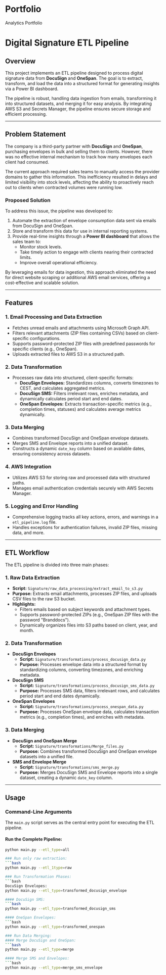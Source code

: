# Portfolio
Analytics Portfolio
# Digital Signature ETL Pipeline

## Overview

This project implements an ETL pipeline designed to process digital signature data from **DocuSign** and **OneSpan**. The goal is to extract, transform, and load the data into a structured format for generating insights via a Power BI dashboard. 

The pipeline is robust, handling data ingestion from emails, transforming it into structured datasets, and merging it for easy analysis. By integrating AWS S3 and Secrets Manager, the pipeline ensures secure storage and efficient processing.

---

## Problem Statement

The company is a third-party partner with **DocuSign** and **OneSpan**, purchasing envelopes in bulk and selling them to clients. However, there was no effective internal mechanism to track how many envelopes each client had consumed. 

The current approach required sales teams to manually access the provider domains to gather this information. This inefficiency resulted in delays and limited visibility into stock levels, affecting the ability to proactively reach out to clients when contracted volumes were running low.

### **Proposed Solution**

To address this issue, the pipeline was developed to:
1. Automate the extraction of envelope consumption data sent via emails from DocuSign and OneSpan.
2. Store and transform this data for use in internal reporting systems.
3. Provide real-time insights through a **Power BI dashboard** that allows the sales team to:
   - Monitor stock levels.
   - Take timely action to engage with clients nearing their contracted limits.
   - Improve overall operational efficiency.

By leveraging emails for data ingestion, this approach eliminated the need for direct website scraping or additional AWS email services, offering a cost-effective and scalable solution.

---

## Features

### **1. Email Processing and Data Extraction**
   - Fetches unread emails and attachments using Microsoft Graph API.
   - Filters relevant attachments (ZIP files containing CSVs) based on client-specific configurations.
   - Supports password-protected ZIP files with predefined passwords for specific clients (e.g., OneSpan).
   - Uploads extracted files to AWS S3 in a structured path.

### **2. Data Transformation**
   - Processes raw data into structured, client-specific formats:
     - **DocuSign Envelopes:** Standardizes columns, converts timezones to CEST, and calculates aggregated metrics.
     - **DocuSign SMS:** Filters irrelevant rows, enriches metadata, and dynamically calculates period start and end dates.
     - **OneSpan Envelopes:** Extracts transaction-specific metrics (e.g., completion times, statuses) and calculates average metrics dynamically.

### **3. Data Merging**
   - Combines transformed DocuSign and OneSpan envelope datasets.
   - Merges SMS and Envelope reports into a unified dataset.
   - Constructs a dynamic `date_key` column based on available dates, ensuring consistency across datasets.

### **4. AWS Integration**
   - Utilizes AWS S3 for storing raw and processed data with structured paths.
   - Manages email authentication credentials securely with AWS Secrets Manager.

### **5. Logging and Error Handling**
   - Comprehensive logging tracks all key actions, errors, and warnings in a `etl_pipeline.log` file.
   - Handles exceptions for authentication failures, invalid ZIP files, missing data, and more.

---

## ETL Workflow

The ETL pipeline is divided into three main phases:

### **1. Raw Data Extraction**
- **Script:** `Signature/raw_data_processing/extract_email_to_s3.py`
- **Purpose:** Extracts email attachments, processes ZIP files, and uploads CSV files to the raw S3 bucket.
- **Highlights:**
  - Filters emails based on subject keywords and attachment types.
  - Supports password-protected ZIPs (e.g., OneSpan ZIP files with the password "Branddocs").
  - Dynamically organizes files into S3 paths based on client, year, and month.

### **2. Data Transformation**
- **DocuSign Envelopes**
  - **Script:** `Signature/transformations/process_docusign_data.py`
  - **Purpose:** Processes envelope data into a structured format by standardizing columns, converting timezones, and enriching metadata.
- **DocuSign SMS**
  - **Script:** `Signature/transformations/process_docusign_sms_data.py`
  - **Purpose:** Processes SMS data, filters irrelevant rows, and calculates period start and end dates dynamically.
- **OneSpan Envelopes**
  - **Script:** `Signature/transformations/process_onespan_data.py`
  - **Purpose:** Processes OneSpan envelope data, calculates transaction metrics (e.g., completion times), and enriches with metadata.

### **3. Data Merging**
- **DocuSign and OneSpan Merge**
  - **Script:** `Signature/transformations/Merge_files.py`
  - **Purpose:** Combines transformed DocuSign and OneSpan envelope datasets into a unified file.
- **SMS and Envelope Merge**
  - **Script:** `Signature/transformations/sms_merge.py`
  - **Purpose:** Merges DocuSign SMS and Envelope reports into a single dataset, creating a dynamic `date_key` column.

---

## Usage

### **Command-Line Arguments**
The `main.py` script serves as the central entry point for executing the ETL pipeline.

#### Run the Complete Pipeline:
```bash
python main.py --etl_type=all

### Run only raw extraction:
```bash
python main.py --etl_1type=raw

### Run Transformation Phases:
```bash
DocuSign Envelopes:
python main.py --etl_type=transformed_docusign_envelope

#### DocuSign SMS:
```bash
python main.py --etl_type=transformed_docusign_sms

#### OneSpan Envelopes:
```bash
python main.py --etl_type=transformed_onespan

### Run Data Merging:
#### Merge DocuSign and OneSpan:
```bash
python main.py --etl_type=merge

#### Merge SMS and Envelopes:
```bash
python main.py --etl_type=merge_sms_envelope








